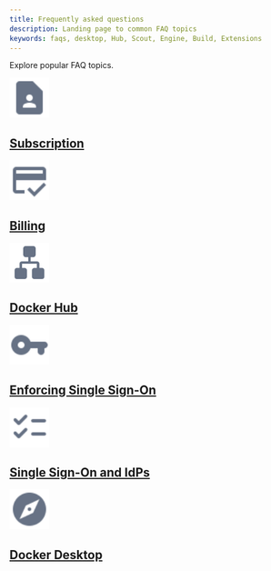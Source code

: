 ```yaml
---
title: Frequently asked questions
description: Landing page to common FAQ topics
keywords: faqs, desktop, Hub, Scout, Engine, Build, Extensions
---
```


Explore popular FAQ topics.

<div class="component-container">
    <!--start row-->
    <div class="row">
      <div class="col-xs-12 col-sm-12 col-md-12 col-lg-4 block">
        <div class="component">
             <div class="component-icon">
                 <a href="/subscription/faq/"><img src="/assets/images/contact.svg" alt="subscription" width="70" height="70"></a>
                 </div>
                 <h2 id="subscription-faqs"><a href="/subscription/faq/">Subscription</a></h2>
        </div>
      </div>
      <div class="col-xs-12 col-sm-12 col-md-12 col-lg-4 block">
        <div class="component">
            <div class="component-icon">
                 <a href="/billing/faqs/"><img src="/assets/images/payment-info.svg" alt="subscription" width="70" height="70"></a>
            </div>
                <h2 id="billing-faqs"><a href="/billing/faqs/">Billing</a></h2>
         </div>
     </div>
     <div class="col-xs-12 col-sm-12 col-md-12 col-lg-4 block">
        <div class="component">
            <div class="component-icon">
                <a href="/docker-hub/general-faqs/"><img src="/assets/images/engine-networking.svg" alt="Docker-Hub" width="70" height="70"></a>
            </div>
                <h2 id="Docker-Hub-faqs"><a href="/docker-hub/general-faqs/">Docker Hub</a></h2>
        </div>
    </div>
    </div>
    <!--start row-->
    <div class="row">
     <div class="col-xs-12 col-sm-12 col-md-12 col-lg-4 block">
        <div class="component">
            <div class="component-icon">
                 <a href="/single-sign-on/enforcement-faqs/"><img src="/assets/images/sign-on.svg" alt="enforcing-sso" width="70" height="70"></a>
            </div>
                <h2 id="enforcing-sso"><a href="/single-sign-on/enforcement-faqs/">Enforcing Single Sign-On</a></h2>
        </div>
     </div>
     <div class="col-xs-12 col-sm-12 col-md-12 col-lg-4 block">
        <div class="component">
          <div class="component-icon">
                 <a href="/single-sign-on/idp-faqs/"><img src="/assets/images/checklist.svg" alt="SSO-and-idp" width="70" height="70"></a>
          </div>
                <h2 id="SSO-and-idps"><a href="/single-sign-on/idp-faqs/">Single Sign-On and IdPs</a></h2>
        </div>
      </div>
      <div class="col-xs-12 col-sm-12 col-md-12 col-lg-4 block">
        <div class="component">
            <div class="component-icon">
                <a href="/desktop/faqs/general/"><img src="/assets/images/explore.svg" alt="desktop-faqs" width="70" height="70"></a>
            </div>
                <h2 id="desktop-faqs"><a href="/desktop/faqs/general/">Docker Desktop</a></h2>
        </div>
     </div>
    </div>
</div>




